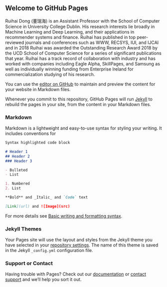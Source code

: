 ## Welcome to GitHub Pages

Ruihai Dong (董瑞海) is an Assistant Professor with the School of Computer Science in University College Dublin. His research interests lie broadly in Machine Learning and Deep Learning, and their applications in recommender systems and finance. Ruihai has published in top peer-reviewed journals and conferences such as WWW, RECSYS, IUI, and IJCAI and in 2018 Ruihai was awarded the Outstanding Research Award 2018 by the UCD School of Computer Science for a series of significant publications that year. Ruihai has a track record of collaboration with industry and has worked with companies including Eagle Alpha, SkillPages, and Samsung as well as individually winning funding from Enterprise Ireland for commercialization studying of his research.

You can use the [editor on GitHub](https://github.com/ruihai/ruihai.github.io/edit/main/index.md) to maintain and preview the content for your website in Markdown files.

Whenever you commit to this repository, GitHub Pages will run [Jekyll](https://jekyllrb.com/) to rebuild the pages in your site, from the content in your Markdown files.

### Markdown

Markdown is a lightweight and easy-to-use syntax for styling your writing. It includes conventions for

```markdown
Syntax highlighted code block

# Header 1
## Header 2
### Header 3

- Bulleted
- List

1. Numbered
2. List

**Bold** and _Italic_ and `Code` text

[Link](url) and ![Image](src)
```

For more details see [Basic writing and formatting syntax](https://docs.github.com/en/github/writing-on-github/getting-started-with-writing-and-formatting-on-github/basic-writing-and-formatting-syntax).

### Jekyll Themes

Your Pages site will use the layout and styles from the Jekyll theme you have selected in your [repository settings](https://github.com/ruihai/ruihai.github.io/settings/pages). The name of this theme is saved in the Jekyll `_config.yml` configuration file.

### Support or Contact

Having trouble with Pages? Check out our [documentation](https://docs.github.com/categories/github-pages-basics/) or [contact support](https://support.github.com/contact) and we’ll help you sort it out.
